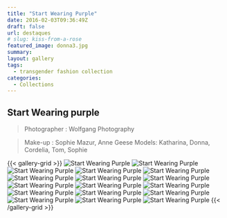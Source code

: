 ```yaml
---
title: "Start Wearing Purple"
date: 2016-02-03T09:36:49Z
draft: false
url: destaques
# slug: kiss-from-a-rose
featured_image: donna3.jpg
summary: 
layout: gallery
tags:
  - transgender fashion collection
categories:
  - Collections
---
```


## Start Wearing purple

> Photographer : Wolfgang Photography

> Make-up : Sophie Mazur, Anne Geese
> Models: Katharina, Donna, Cordelia, Tom, Sophie

{{< gallery-grid >}}
![Start Wearing Purple](IMG_9299.jpg)
![Start Wearing Purple](IMG_9314.jpg)
![Start Wearing Purple](IMG_9319.jpg)
![Start Wearing Purple](IMG_9327.jpg)
![Start Wearing Purple](IMG_9328.jpg)
![Start Wearing Purple](IMG_9362.jpg)
![Start Wearing Purple](IMG_9365.jpg)
![Start Wearing Purple](IMG_9384.jpg)
![Start Wearing Purple](IMG_9397.jpg)
![Start Wearing Purple](IMG_9420.jpg)
![Start Wearing Purple](IMG_9426.jpg)
![Start Wearing Purple](IMG_9433.jpg)
![Start Wearing Purple](IMG_9460.jpg)
![Start Wearing Purple](IMG_9462.jpg)
![Start Wearing Purple](P1020195.jpg)
![Start Wearing Purple](Show20.09.2013.jpg)
![Start Wearing Purple](donna3.jpg)
{{< /gallery-grid >}}
